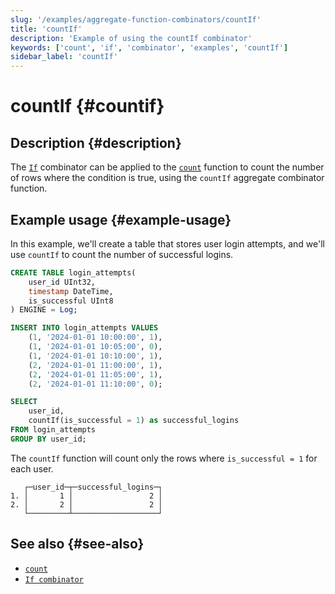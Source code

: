 ```yaml
---
slug: '/examples/aggregate-function-combinators/countIf'
title: 'countIf'
description: 'Example of using the countIf combinator'
keywords: ['count', 'if', 'combinator', 'examples', 'countIf']
sidebar_label: 'countIf'
---
```


# countIf {#countif}

## Description {#description}

The [`If`](/sql-reference/aggregate-functions/combinators#-if) combinator can be applied to the [`count`](/sql-reference/aggregate-functions/reference/count)
function to count the number of rows where the condition is true,
using the `countIf` aggregate combinator function.

## Example usage {#example-usage}

In this example, we'll create a table that stores user login attempts,
and we'll use `countIf` to count the number of successful logins.

```sql title="Query"
CREATE TABLE login_attempts(
    user_id UInt32,
    timestamp DateTime,
    is_successful UInt8
) ENGINE = Log;

INSERT INTO login_attempts VALUES
    (1, '2024-01-01 10:00:00', 1),
    (1, '2024-01-01 10:05:00', 0),
    (1, '2024-01-01 10:10:00', 1),
    (2, '2024-01-01 11:00:00', 1),
    (2, '2024-01-01 11:05:00', 1),
    (2, '2024-01-01 11:10:00', 0);

SELECT
    user_id,
    countIf(is_successful = 1) as successful_logins
FROM login_attempts
GROUP BY user_id;
```

The `countIf` function will count only the rows where `is_successful = 1` for each user.

```response title="Response"
   ┌─user_id─┬─successful_logins─┐
1. │       1 │                 2 │
2. │       2 │                 2 │
   └─────────┴───────────────────┘
```

## See also {#see-also}
- [`count`](/sql-reference/aggregate-functions/reference/count)
- [`If combinator`](/sql-reference/aggregate-functions/combinators#-if)

